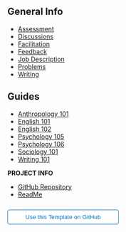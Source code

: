 ## General Info
- [Assessment](assessment.md)
- [Discussions](discussions.md)
- [Facilitation](facilitation.md)
- [Feedback](feedback.md)
- [Job Description](job-description.md)
- [Problems](problems.md)
- [Writing](writing.md)

## Guides
- [Anthropology 101](anth101.md)
- [English 101](engl101.md)  
- [English 102](engl102.md) 
- [Psychology 105](psyc105.md)  
- [Psychology 106](psyc106.md) 
- [Sociology 101](soci101.md) 
- [Writing 101](wrtg101.md) 

**PROJECT INFO**  
* [GitHub Repository](https://github.com/hibbitts-design/docsify-open-publishing-starter-kit/)  
* [ReadMe](https://github.com/hibbitts-design/docsify-open-publishing-starter-kit/blob/main/README.md)  

<form action="https://github.com/hibbitts-design/docsify-open-publishing-starter-kit/generate" target="_blank">
  <input type="submit" value="Use this Template on GitHub" style="cursor: pointer;margin-top:12px;padding:8px;background-color:#FFFFFF;border:1px solid #0374B5;border-radius:.25rem;color:#0374B5;display:inline-block;text-align:center;text-decoration:none;width:250px;-webkit-text-size-adjust:none;mso-hide:all;" />
</form>
